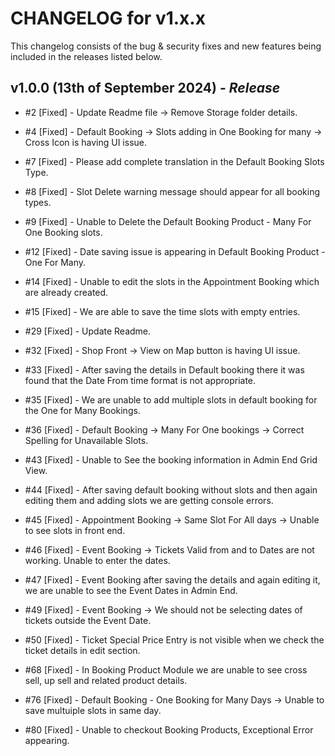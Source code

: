 # CHANGELOG for v1.x.x

This changelog consists of the bug & security fixes and new features being included in the releases listed below.

## **v1.0.0 (13th of September 2024)** - *Release*

* #2 [Fixed] - Update Readme file -> Remove Storage folder details.

* #4 [Fixed] - Default Booking -> Slots adding in One Booking for many -> Cross Icon is having UI issue.

* #7 [Fixed] - Please add complete translation in the Default Booking Slots Type.

* #8 [Fixed] - Slot Delete warning message should appear for all booking types.

* #9 [Fixed] - Unable to Delete the Default Booking Product - Many For One Booking slots.

* #12 [Fixed] - Date saving issue is appearing in Default Booking Product - One For Many.

* #14 [Fixed] - Unable to edit the slots in the Appointment Booking which are already created.

* #15 [Fixed] - We are able to save the time slots with empty entries.

* #29 [Fixed] - Update Readme.

* #32 [Fixed] - Shop Front -> View on Map button is having UI issue.

* #33 [Fixed] - After saving the details in Default booking there it was found that the Date From time format is not appropriate.

* #35 [Fixed] - We are unable to add multiple slots in default booking for the One for Many Bookings.

* #36 [Fixed] - Default Booking -> Many For One bookings -> Correct Spelling for Unavailable Slots. 

* #43 [Fixed] - Unable to See the booking information in Admin End Grid View.

* #44 [Fixed] - After saving default booking without slots and then again editing them and adding slots we are getting console errors.

* #45 [Fixed] - Appointment Booking -> Same Slot For All days -> Unable to see slots in front end.

* #46 [Fixed] - Event Booking -> Tickets Valid from and to Dates are not working. Unable to enter the dates.

* #47 [Fixed] - Event Booking after saving the details and again editing it, we are unable to see the Event Dates in Admin End.

* #49 [Fixed] - Event Booking -> We should not be selecting dates of tickets outside the Event Date. 

* #50 [Fixed] - Ticket Special Price Entry is not visible when we check the ticket details in edit section.

* #68 [Fixed] - In Booking Product Module we are unable to see cross sell, up sell and related product details.

* #76 [Fixed] - Default Booking - One Booking for Many Days -> Unable to save multuiple slots in same day.

* #80 [Fixed] - Unable to checkout Booking Products, Exceptional Error appearing.